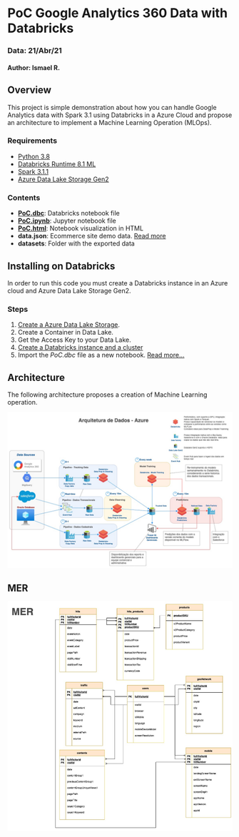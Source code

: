 # PoC Google Analytics 360 Data with Databricks
### Data: 21/Abr/21
#### Author: Ismael R.

## Overview
This project is simple demonstration about how you can handle Google Analytics data with Spark 3.1 using Databricks in a Azure Cloud
and propose an architecture to implement a Machine Learning Operation (MLOps).


### Requirements
- [Python 3.8](https://www.python.org/downloads/release/python-380/)
- [Databricks Runtime 8.1 ML](https://docs.databricks.com/release-notes/runtime/8.1.html)
- [Spark 3.1.1](https://spark.apache.org/docs/latest/)
- [Azure Data Lake Storage Gen2](https://docs.microsoft.com/pt-br/azure/storage/blobs/data-lake-storage-introduction)

### Contents
- **[PoC.dbc](PoC.dbc)**: Databricks notebook file
- **[PoC.ipynb](PoC.ipynb)**: Jupyter notebook file
- **[PoC.html](PoC.html)**: Notebook visualization in HTML
- **data.json**: Ecommerce site demo data. [Read more](https://support.google.com/analytics/answer/7029846?hl=en&ref_topic=9359001)
- **datasets**: Folder with the exported data

## Installing on Databricks
In order to run this code you must create a Databricks instance in an Azure cloud and Azure Data Lake Storage Gen2.

### Steps
1. [Create a Azure Data Lake Storage](https://docs.microsoft.com/pt-br/azure/storage/blobs/create-data-lake-storage-account).
2. Create a Container in Data Lake.
3. Get the Access Key to your Data Lake.
4. [Create a Databricks instance and a cluster](https://docs.microsoft.com/pt-br/azure/databricks/scenarios/quickstart-create-databricks-workspace-portal?tabs=azure-portal)
5. Import the *PoC.dbc* file as a new notebook. [Read more...](https://docs.databricks.com/notebooks/notebooks-manage.html#import-a-notebook)

## Architecture

The following architecture proposes a creation of Machine Learning operation.

![architecture](./architecture.jpg)

## MER

![MER](./MER.jpg)


